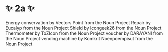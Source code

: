 # ✨ 2a ✨


Energy conservation by Vectors Point from the Noun Project
Repair by Eucalyp from the Noun Project
Shield by Icongeek26 from the Noun Project
Thermometer by ToZIcon from the Noun Project
voucher by DARAYANI from the Noun Project
vending machine by Komkrit Noenpoempisut from the Noun Project
